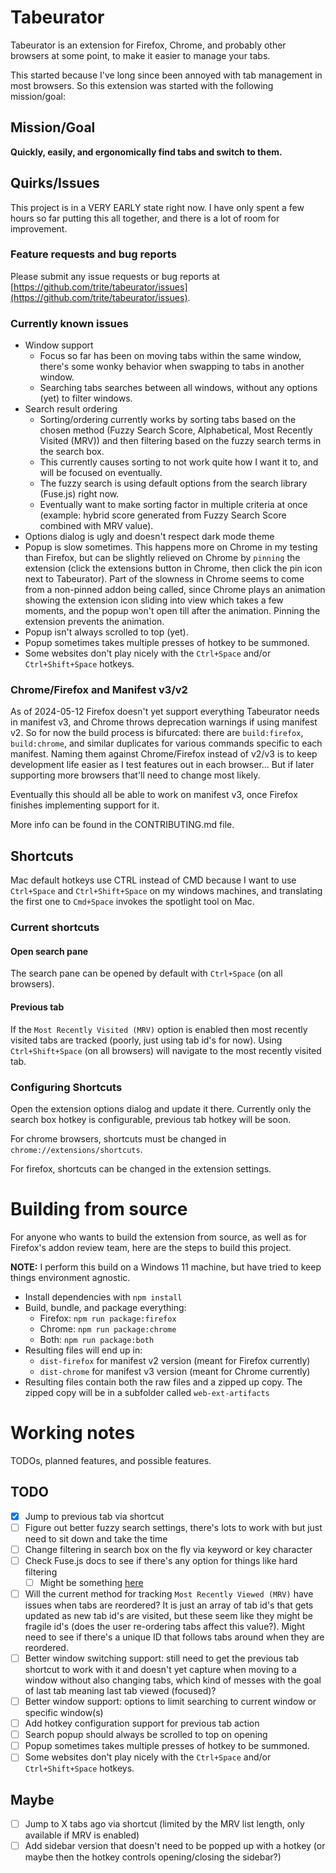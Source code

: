 # Tabeurator

Tabeurator is an extension for Firefox, Chrome, and probably other browsers at some point, to make it easier to manage your tabs.

This started because I've long since been annoyed with tab management in most browsers. So this extension was started with the following mission/goal:

## Mission/Goal

**Quickly, easily, and ergonomically find tabs and switch to them.**

## Quirks/Issues

This project is in a VERY EARLY state right now. I have only spent a few hours so far putting this all together, and there is a lot of room for improvement.

### Feature requests and bug reports

Please submit any issue requests or bug reports at [https://github.com/trite/tabeurator/issues](https://github.com/trite/tabeurator/issues).

### Currently known issues

- Window support
  - Focus so far has been on moving tabs within the same window, there's some wonky behavior when swapping to tabs in another window.
  - Searching tabs searches between all windows, without any options (yet) to filter windows.
- Search result ordering
  - Sorting/ordering currently works by sorting tabs based on the chosen method (Fuzzy Search Score, Alphabetical, Most Recently Visited (MRV)) and then filtering based on the fuzzy search terms in the search box.
  - This currently causes sorting to not work quite how I want it to, and will be focused on eventually.
  - The fuzzy search is using default options from the search library (Fuse.js) right now.
  - Eventually want to make sorting factor in multiple criteria at once (example: hybrid score generated from Fuzzy Search Score combined with MRV value).
- Options dialog is ugly and doesn't respect dark mode theme
- Popup is slow sometimes. This happens more on Chrome in my testing than Firefox, but can be slightly relieved on Chrome by `pinning` the extension (click the extensions button in Chrome, then click the pin icon next to Tabeurator). Part of the slowness in Chrome seems to come from a non-pinned addon being called, since Chrome plays an animation showing the extension icon sliding into view which takes a few moments, and the popup won't open till after the animation. Pinning the extension prevents the animation.
- Popup isn't always scrolled to top (yet).
- Popup sometimes takes multiple presses of hotkey to be summoned.
- Some websites don't play nicely with the `Ctrl+Space` and/or `Ctrl+Shift+Space` hotkeys.

### Chrome/Firefox and Manifest v3/v2

As of 2024-05-12 Firefox doesn't yet support everything Tabeurator needs in manifest v3, and Chrome throws deprecation warnings if using manifest v2. So for now the build process is bifurcated: there are `build:firefox`, `build:chrome`, and similar duplicates for various commands specific to each manifest. Naming them against Chrome/Firefox instead of v2/v3 is to keep development life easier as I test features out in each browser... But if later supporting more browsers that'll need to change most likely.

Eventually this should all be able to work on manifest v3, once Firefox finishes implementing support for it.

More info can be found in the CONTRIBUTING.md file.

## Shortcuts

Mac default hotkeys use CTRL instead of CMD because I want to use `Ctrl+Space` and `Ctrl+Shift+Space` on my windows machines, and translating the first one to `Cmd+Space` invokes the spotlight tool on Mac.

### Current shortcuts

#### Open search pane

The search pane can be opened by default with `Ctrl+Space` (on all browsers).

#### Previous tab

If the `Most Recently Visited (MRV)` option is enabled then most recently visited tabs are tracked (poorly, just using tab id's for now). Using `Ctrl+Shift+Space` (on all browsers) will navigate to the most recently visited tab.

### Configuring Shortcuts

Open the extension options dialog and update it there. Currently only the search box hotkey is configurable, previous tab hotkey will be soon.

For chrome browsers, shortcuts must be changed in `chrome://extensions/shortcuts`.

For firefox, shortcuts can be changed in the extension settings.

# Building from source

For anyone who wants to build the extension from source, as well as for Firefox's addon review team, here are the steps to build this project.

**NOTE:** I perform this build on a Windows 11 machine, but have tried to keep things environment agnostic.

- Install dependencies with `npm install`
- Build, bundle, and package everything:
  - Firefox: `npm run package:firefox`
  - Chrome: `npm run package:chrome`
  - Both: `npm run package:both`
- Resulting files will end up in:
  - `dist-firefox` for manifest v2 version (meant for Firefox currently)
  - `dist-chrome` for manifest v3 version (meant for Chrome currently)
- Resulting files contain both the raw files and a zipped up copy. The zipped copy will be in a subfolder called `web-ext-artifacts`

# Working notes

TODOs, planned features, and possible features.

## TODO

- [x] Jump to previous tab via shortcut
- [ ] Figure out better fuzzy search settings, there's lots to work with but just need to sit down and take the time
- [ ] Change filtering in search box on the fly via keyword or key character
- [ ] Check Fuse.js docs to see if there's any option for things like hard filtering
  - [ ] Might be something [here](https://www.fusejs.io/api/options.html#useextendedsearch)
- [ ] Will the current method for tracking `Most Recently Viewed (MRV)` have issues when tabs are reordered? It is just an array of tab id's that gets updated as new tab id's are visited, but these seem like they might be fragile id's (does the user re-ordering tabs affect this value?). Might need to see if there's a unique ID that follows tabs around when they are reordered.
- [ ] Better window switching support: still need to get the previous tab shortcut to work with it and doesn't yet capture when moving to a window without also changing tabs, which kind of messes with the goal of last tab meaning last tab viewed (focused)?
- [ ] Better window support: options to limit searching to current window or specific window(s)
- [ ] Add hotkey configuration support for previous tab action
- [ ] Search popup should always be scrolled to top on opening
- [ ] Popup sometimes takes multiple presses of hotkey to be summoned.
- [ ] Some websites don't play nicely with the `Ctrl+Space` and/or `Ctrl+Shift+Space` hotkeys.

## Maybe

- [ ] Jump to X tabs ago via shortcut (limited by the MRV list length, only available if MRV is enabled)
- [ ] Add sidebar version that doesn't need to be popped up with a hotkey (or maybe then the hotkey controls opening/closing the sidebar?)
